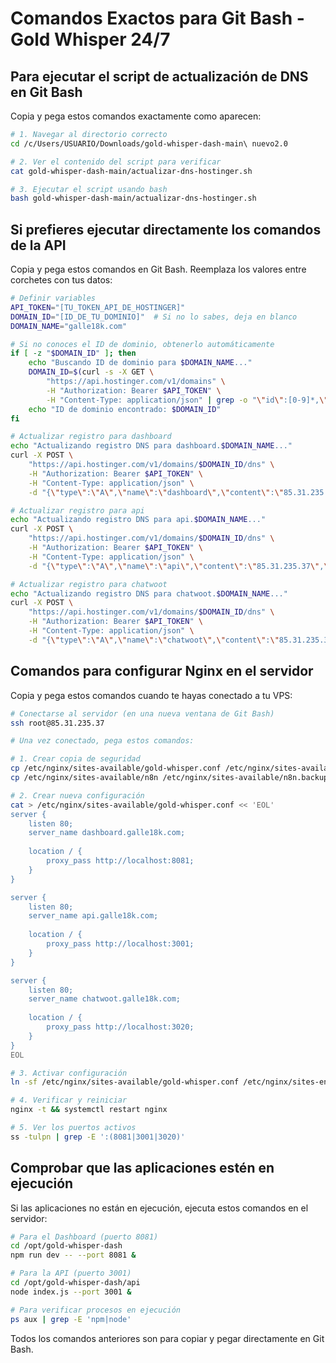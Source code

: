 # Comandos Exactos para Git Bash - Gold Whisper 24/7

## Para ejecutar el script de actualización de DNS en Git Bash

Copia y pega estos comandos exactamente como aparecen:

```bash
# 1. Navegar al directorio correcto
cd /c/Users/USUARIO/Downloads/gold-whisper-dash-main\ nuevo2.0

# 2. Ver el contenido del script para verificar
cat gold-whisper-dash-main/actualizar-dns-hostinger.sh

# 3. Ejecutar el script usando bash
bash gold-whisper-dash-main/actualizar-dns-hostinger.sh
```

## Si prefieres ejecutar directamente los comandos de la API

Copia y pega estos comandos en Git Bash. Reemplaza los valores entre corchetes con tus datos:

```bash
# Definir variables
API_TOKEN="[TU_TOKEN_API_DE_HOSTINGER]"
DOMAIN_ID="[ID_DE_TU_DOMINIO]"  # Si no lo sabes, deja en blanco
DOMAIN_NAME="galle18k.com"

# Si no conoces el ID de dominio, obtenerlo automáticamente
if [ -z "$DOMAIN_ID" ]; then
    echo "Buscando ID de dominio para $DOMAIN_NAME..."
    DOMAIN_ID=$(curl -s -X GET \
        "https://api.hostinger.com/v1/domains" \
        -H "Authorization: Bearer $API_TOKEN" \
        -H "Content-Type: application/json" | grep -o "\"id\":[0-9]*,\"name\":\"$DOMAIN_NAME\"" | grep -o "[0-9]*")
    echo "ID de dominio encontrado: $DOMAIN_ID"
fi

# Actualizar registro para dashboard
echo "Actualizando registro DNS para dashboard.$DOMAIN_NAME..."
curl -X POST \
    "https://api.hostinger.com/v1/domains/$DOMAIN_ID/dns" \
    -H "Authorization: Bearer $API_TOKEN" \
    -H "Content-Type: application/json" \
    -d "{\"type\":\"A\",\"name\":\"dashboard\",\"content\":\"85.31.235.37\",\"ttl\":14400}"

# Actualizar registro para api
echo "Actualizando registro DNS para api.$DOMAIN_NAME..."
curl -X POST \
    "https://api.hostinger.com/v1/domains/$DOMAIN_ID/dns" \
    -H "Authorization: Bearer $API_TOKEN" \
    -H "Content-Type: application/json" \
    -d "{\"type\":\"A\",\"name\":\"api\",\"content\":\"85.31.235.37\",\"ttl\":14400}"

# Actualizar registro para chatwoot
echo "Actualizando registro DNS para chatwoot.$DOMAIN_NAME..."
curl -X POST \
    "https://api.hostinger.com/v1/domains/$DOMAIN_ID/dns" \
    -H "Authorization: Bearer $API_TOKEN" \
    -H "Content-Type: application/json" \
    -d "{\"type\":\"A\",\"name\":\"chatwoot\",\"content\":\"85.31.235.37\",\"ttl\":14400}"
```

## Comandos para configurar Nginx en el servidor

Copia y pega estos comandos cuando te hayas conectado a tu VPS:

```bash
# Conectarse al servidor (en una nueva ventana de Git Bash)
ssh root@85.31.235.37

# Una vez conectado, pega estos comandos:

# 1. Crear copia de seguridad
cp /etc/nginx/sites-available/gold-whisper.conf /etc/nginx/sites-available/gold-whisper.conf.backup 2>/dev/null
cp /etc/nginx/sites-available/n8n /etc/nginx/sites-available/n8n.backup 2>/dev/null

# 2. Crear nueva configuración
cat > /etc/nginx/sites-available/gold-whisper.conf << 'EOL'
server {
    listen 80;
    server_name dashboard.galle18k.com;
    
    location / {
        proxy_pass http://localhost:8081;
    }
}

server {
    listen 80;
    server_name api.galle18k.com;
    
    location / {
        proxy_pass http://localhost:3001;
    }
}

server {
    listen 80;
    server_name chatwoot.galle18k.com;
    
    location / {
        proxy_pass http://localhost:3020;
    }
}
EOL

# 3. Activar configuración
ln -sf /etc/nginx/sites-available/gold-whisper.conf /etc/nginx/sites-enabled/

# 4. Verificar y reiniciar
nginx -t && systemctl restart nginx

# 5. Ver los puertos activos
ss -tulpn | grep -E ':(8081|3001|3020)'
```

## Comprobar que las aplicaciones estén en ejecución

Si las aplicaciones no están en ejecución, ejecuta estos comandos en el servidor:

```bash
# Para el Dashboard (puerto 8081)
cd /opt/gold-whisper-dash
npm run dev -- --port 8081 &

# Para la API (puerto 3001)
cd /opt/gold-whisper-dash/api
node index.js --port 3001 &

# Para verificar procesos en ejecución
ps aux | grep -E 'npm|node'
```

Todos los comandos anteriores son para copiar y pegar directamente en Git Bash.
